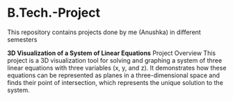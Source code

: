 # B.Tech.-Project
This repository contains projects done by me (Anushka) in different semesters



**3D Visualization of a System of Linear Equations**
Project Overview
This project is a 3D visualization tool for solving and graphing a system of three linear equations with three variables (x, y, and z). 
It demonstrates how these equations can be represented as planes in a three-dimensional space and finds their point of intersection, which represents the unique solution to the system.
